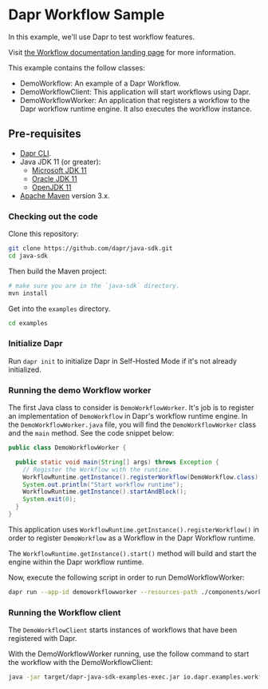 # Dapr Workflow Sample

In this example, we'll use Dapr to test workflow features.

Visit [the Workflow documentation landing page](https://docs.dapr.io/developing-applications/building-blocks/workflow) for more information.

This example contains the follow classes:

* DemoWorkflow: An example of a Dapr Workflow.
* DemoWorkflowClient: This application will start workflows using Dapr.
* DemoWorkflowWorker: An application that registers a workflow to the Dapr workflow runtime engine. It also executes the workflow instance.
 
## Pre-requisites

* [Dapr CLI](https://docs.dapr.io/getting-started/install-dapr-cli/).
* Java JDK 11 (or greater):
    * [Microsoft JDK 11](https://docs.microsoft.com/en-us/java/openjdk/download#openjdk-11)
    * [Oracle JDK 11](https://www.oracle.com/technetwork/java/javase/downloads/index.html#JDK11)
    * [OpenJDK 11](https://jdk.java.net/11/)
* [Apache Maven](https://maven.apache.org/install.html) version 3.x.

### Checking out the code

Clone this repository:

```sh
git clone https://github.com/dapr/java-sdk.git
cd java-sdk
```

Then build the Maven project:

```sh
# make sure you are in the `java-sdk` directory.
mvn install
```

Get into the `examples` directory.
```sh
cd examples
```

### Initialize Dapr

Run `dapr init` to initialize Dapr in Self-Hosted Mode if it's not already initialized.

### Running the demo Workflow worker

The first Java class to consider is `DemoWorkflowWorker`. It's job is to register an implementation of `DemoWorkflow` in Dapr's workflow runtime engine. In the `DemoWorkflowWorker.java` file, you will find the `DemoWorkflowWorker` class and the `main` method. See the code snippet below:

```java
public class DemoWorkflowWorker {

  public static void main(String[] args) throws Exception {
    // Register the Workflow with the runtime.
    WorkflowRuntime.getInstance().registerWorkflow(DemoWorkflow.class);
    System.out.println("Start workflow runtime");
    WorkflowRuntime.getInstance().startAndBlock();
    System.exit(0);
  }
}
```

This application uses `WorkflowRuntime.getInstance().registerWorkflow()` in order to register `DemoWorkflow` as a Workflow in the Dapr Workflow runtime.

The `WorkflowRuntime.getInstance().start()` method will build and start the engine within the Dapr workflow runtime.

Now, execute the following script in order to run DemoWorkflowWorker:
```sh
dapr run --app-id demoworkflowworker --resources-path ./components/workflows --dapr-grpc-port 50001 -- java -jar target/dapr-java-sdk-examples-exec.jar io.dapr.examples.workflows.DemoWorkflowWorker
```

### Running the Workflow client

The `DemoWorkflowClient` starts instances of workflows that have been registered with Dapr.

With the DemoWorkflowWorker running, use the follow command to start the workflow with the DemoWorkflowClient:

```sh
java -jar target/dapr-java-sdk-examples-exec.jar io.dapr.examples.workflows.DemoWorkflowClient
```
